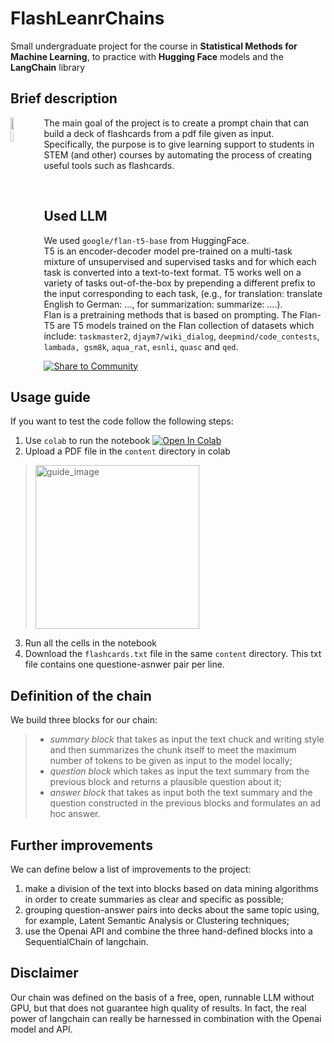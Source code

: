 # FlashLeanrChains
Small undergraduate project for the course in **Statistical Methods for Machine Learning**, to practice with **Hugging Face** models and the **LangChain** library

## Brief description
<img src="https://github.com/Engrima18/FlashLearnChain/assets/93355495/863aaf30-a38f-4eaf-b925-eb49f1b6b806" width=10% height=10% align="left">

The main goal of the project is to create a prompt chain that can build a deck of flashcards from a pdf file given as input.\
Specifically, the purpose is to give learning support to students in STEM (and other) courses by automating the process of creating useful tools such as flashcards.

<br/>

## Used LLM
We used `google/flan-t5-base` from HuggingFace.\
T5 is an encoder-decoder model pre-trained on a multi-task mixture of unsupervised and supervised tasks and for which each task is converted into a text-to-text format. T5 works well on a variety of tasks out-of-the-box by prepending a different prefix to the input corresponding to each task, (e.g., for translation: translate English to German: …, for summarization: summarize: ….).\
Flan is a pretraining methods that is based on prompting. The Flan-T5 are T5 models trained on the Flan collection of datasets which include: `taskmaster2`, `djaym7/wiki_dialog`, `deepmind/code_contests`, `lambada, gsm8k`, `aqua_rat`, `esnli`, `quasc` and `qed`.

[![Share to Community](https://huggingface.co/datasets/huggingface/badges/raw/main/powered-by-huggingface-dark.svg)](https://huggingface.co/google/flan-t5-large)

## Usage guide
If you want to test the code follow the following steps:

1. Use `colab` to run the notebook  [![Open In Colab](https://colab.research.google.com/assets/colab-badge.svg)](https://colab.research.google.com/drive/1rdpaBsDhvR9iMWct_-7ydEIxq9ZYCQHp#scrollTo=7M3fZZVPllhv)
2. Upload a PDF file in the `content` directory in colab
> <img width="262" alt="guide_image" src="https://github.com/Engrima18/FlashLeanrChain/assets/93355495/bfff446e-715f-43cb-941a-8ee175781c96">

3. Run all the cells in the notebook
4. Download the `flashcards.txt` file in the same `content` directory. This txt file contains one questione-asnwer pair per line.

## Definition of the chain
We build three blocks for our chain:
>- _summary block_ that takes as input the text chuck and writing style and then summarizes the chunk itself to meet the maximum number of tokens to be given as input to the model locally;
>- _question block_ which takes as input the text summary from the previous block and returns a plausible question about it;
>- _answer block_ that takes as input both the text summary and the question constructed in the previous blocks and formulates an ad hoc answer.

## Further improvements
We can define below a list of improvements to the project:

1. make a division of the text into blocks based on data mining algorithms in order to create summaries as clear and specific as possible;
2. grouping question-answer pairs into decks about the same topic using, for example, Latent Semantic Analysis or Clustering techniques;
3. use the Openai API and combine the three hand-defined blocks into a SequentialChain of langchain.

## Disclaimer

Our chain was defined on the basis of a free, open, runnable LLM without GPU, but that does not guarantee high quality of results.
In fact, the real power of langchain can really be harnessed in combination with the Openai model and API.
